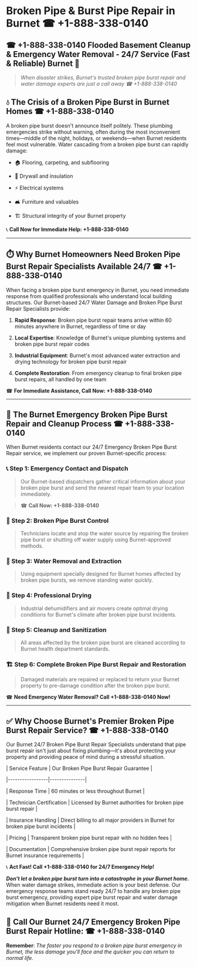 # Broken Pipe & Burst Pipe Repair in Burnet ☎ +1-888-338-0140  
## ☎ +1-888-338-0140 Flooded Basement Cleanup & Emergency Water Removal - 24/7 Service (Fast & Reliable) Burnet 🚨  

> *When disaster strikes, Burnet's trusted broken pipe burst repair and water damage experts are just a call away ☎ +1-888-338-0140*  

## 💧 The Crisis of a Broken Pipe Burst in Burnet Homes ☎ +1-888-338-0140  

A broken pipe burst doesn't announce itself politely. These plumbing emergencies strike without warning, often during the most inconvenient times—middle of the night, holidays, or weekends—when Burnet residents feel most vulnerable. Water cascading from a broken pipe burst can rapidly damage:  

* 🏠 Flooring, carpeting, and subflooring  
* 🧱 Drywall and insulation  
* ⚡ Electrical systems  
* 🛋️ Furniture and valuables  
* 🏗️ Structural integrity of your Burnet property  

📞 **Call Now for Immediate Help: +1-888-338-0140**  

---  

## ⏱️ Why Burnet Homeowners Need Broken Pipe Burst Repair Specialists Available 24/7 ☎ +1-888-338-0140  

When facing a broken pipe burst emergency in Burnet, you need immediate response from qualified professionals who understand local building structures. Our Burnet-based 24/7 Water Damage and Broken Pipe Burst Repair Specialists provide:  

1. **Rapid Response**: Broken pipe burst repair teams arrive within 60 minutes anywhere in Burnet, regardless of time or day  
2. **Local Expertise**: Knowledge of Burnet's unique plumbing systems and broken pipe burst repair codes  
3. **Industrial Equipment**: Burnet's most advanced water extraction and drying technology for broken pipe burst repair  
4. **Complete Restoration**: From emergency cleanup to final broken pipe burst repairs, all handled by one team  

☎ **For Immediate Assistance, Call Now: +1-888-338-0140**  

---  

## 🔧 The Burnet Emergency Broken Pipe Burst Repair and Cleanup Process ☎ +1-888-338-0140  

When Burnet residents contact our 24/7 Emergency Broken Pipe Burst Repair service, we implement our proven Burnet-specific process:  

### 📞 Step 1: Emergency Contact and Dispatch  
> Our Burnet-based dispatchers gather critical information about your broken pipe burst and send the nearest repair team to your location immediately.  
> ☎ **Call Now: +1-888-338-0140**  

### 🚿 Step 2: Broken Pipe Burst Control  
> Technicians locate and stop the water source by repairing the broken pipe burst or shutting off water supply using Burnet-approved methods.  

### 🌊 Step 3: Water Removal and Extraction  
> Using equipment specially designed for Burnet homes affected by broken pipe bursts, we remove standing water quickly.  

### 💨 Step 4: Professional Drying  
> Industrial dehumidifiers and air movers create optimal drying conditions for Burnet's climate after broken pipe burst incidents.  

### 🧼 Step 5: Cleanup and Sanitization  
> All areas affected by the broken pipe burst are cleaned according to Burnet health department standards.  

### 🏗️ Step 6: Complete Broken Pipe Burst Repair and Restoration  
> Damaged materials are repaired or replaced to return your Burnet property to pre-damage condition after the broken pipe burst.  

☎ **Need Emergency Water Removal? Call +1-888-338-0140 Now!**  

---  

## ✅ Why Choose Burnet's Premier Broken Pipe Burst Repair Service? ☎ +1-888-338-0140  

Our Burnet 24/7 Broken Pipe Burst Repair Specialists understand that pipe burst repair isn't just about fixing plumbing—it's about protecting your property and providing peace of mind during a stressful situation.  

| Service Feature | Our Broken Pipe Burst Repair Guarantee |  
|-----------------|---------------|  
| Response Time | 60 minutes or less throughout Burnet |  
| Technician Certification | Licensed by Burnet authorities for broken pipe burst repair |  
| Insurance Handling | Direct billing to all major providers in Burnet for broken pipe burst incidents |  
| Pricing | Transparent broken pipe burst repair with no hidden fees |  
| Documentation | Comprehensive broken pipe burst repair reports for Burnet insurance requirements |  

📞 **Act Fast! Call +1-888-338-0140 for 24/7 Emergency Help!**  

***Don't let a broken pipe burst turn into a catastrophe in your Burnet home.*** When water damage strikes, immediate action is your best defense. Our emergency response teams stand ready 24/7 to handle any broken pipe burst emergency, providing expert pipe burst repair and water damage mitigation when Burnet residents need it most.  

## 📱 Call Our Burnet 24/7 Emergency Broken Pipe Burst Repair Hotline: ☎ +1-888-338-0140  

**Remember**: *The faster you respond to a broken pipe burst emergency in Burnet, the less damage you'll face and the quicker you can return to normal life.*